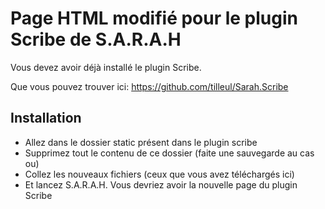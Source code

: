 ﻿Page HTML modifié pour le plugin Scribe de S.A.R.A.H
================================================================================

Vous devez avoir déjà installé le plugin Scribe.

Que vous pouvez trouver ici: https://github.com/tilleul/Sarah.Scribe

Installation
---------
- Allez dans le dossier static présent dans le plugin scribe
- Supprimez tout le contenu de ce dossier (faite une sauvegarde au cas ou)
- Collez les nouveaux fichiers (ceux que vous avez téléchargés ici)
- Et lancez S.A.R.A.H. Vous devriez avoir la nouvelle page du plugin Scribe